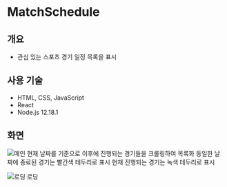 # MatchSchedule<br>
## 개요
* 관심 있는 스포츠 경기 일정 목록을 표시

## 사용 기술
* HTML, CSS, JavaScript
* React
* Node.js 12.18.1

## 화면
![메인](https://user-images.githubusercontent.com/58472980/100016564-f76cd980-2e1c-11eb-8569-08e0be52f136.PNG)
현재 날짜를 기준으로 이후에 진행되는 경기들을 크롤링하여 목록화
동일한 날짜에 종료된 경기는 빨간색 테두리로 표시
현재 진행되는 경기는 녹색 테두리로 표시

![로딩](https://user-images.githubusercontent.com/58472980/100017045-a8737400-2e1d-11eb-9288-a643b202dce0.PNG)
로딩 

